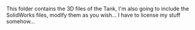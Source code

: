 This folder contains the 3D files of the Tank, I'm also going to include the SolidWorks files, modify them as you wish... I have to license my stuff somehow... 
